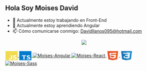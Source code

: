  ## Hola Soy Moises David  

- 🔭 Actualmente estoy trabajando en Front-End
- 🌱 Actualmente estoy aprendiendo Angular
- 📫 Cómo comunicarse conmigo: Davidllanos095@hotmail.com  

<div align="center">
  <a href="https://github.com/Moises-llanos">
  <img height="180em" src="https://github-readme-stats.vercel.app/api?username=Moises-llanos&show_icons=true&theme=dark&include_all_commits=true&count_private=true"/>
</div>
  
  <div style="display: inline_block"><br>
  <img align="center" alt="Moises-Js" height="30" width="40" src="https://raw.githubusercontent.com/devicons/devicon/master/icons/javascript/javascript-plain.svg">
  <img align="center" alt="Moises-Ts" height="30" width="40" src="https://raw.githubusercontent.com/devicons/devicon/master/icons/typescript/typescript-plain.svg">
  <img align="center" alt="Moises-Angular" height="30" width="40" src="https://cdn.jsdelivr.net/gh/devicons/devicon/icons/angularjs/angularjs-original.svg">
  <img align="center" alt="Moises-React" height="30" width="40" src="https://cdn.jsdelivr.net/gh/devicons/devicon/icons/react/react-original.svg" />
  <img align="center" alt="Moises-HTML" height="30" width="40" src="https://raw.githubusercontent.com/devicons/devicon/master/icons/html5/html5-original.svg">
  <img align="center" alt="Moises-CSS" height="30" width="40" src="https://raw.githubusercontent.com/devicons/devicon/master/icons/css3/css3-original.svg">
  <img align="center" alt="Moises-Sass" height="30" width="40" src="https://cdn.jsdelivr.net/gh/devicons/devicon/icons/sass/sass-original.svg">
</div>
  
